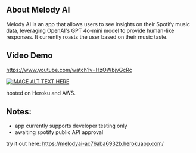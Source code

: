 ## About Melody AI
Melody AI is an app that allows users to see insights on their Spotify music data, leveraging OpenAI's GPT 4o-mini model to provide human-like responses. It currently roasts the user based on their music taste. 

## Video Demo
https://www.youtube.com/watch?v=HzOWbjvGcRc

[![IMAGE ALT TEXT HERE](https://img.youtube.com/vi/HzOWbjvGcRc/0.jpg)](https://www.youtube.com/watch?v=HzOWbjvGcRc)

hosted on Heroku and AWS.

## Notes:
- app currently supports developer testing only
- awaiting spotify public API approval

try it out here:
https://melodyai-ac76aba6932b.herokuapp.com/
